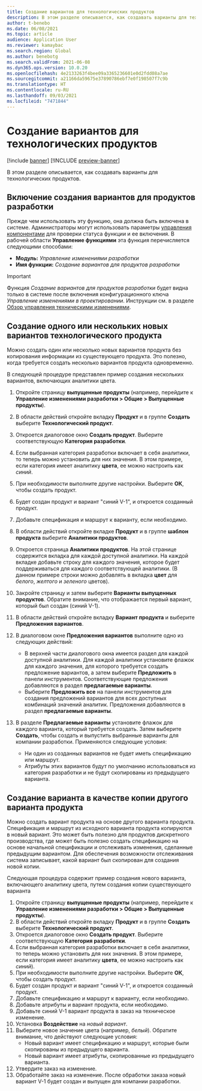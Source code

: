 ```yaml
---
title: Создание вариантов для технологических продуктов
description: В этом разделе описывается, как создавать варианты для технологических продуктов
author: t-benebo
ms.date: 06/08/2021
ms.topic: article
audience: Application User
ms.reviewer: kamaybac
ms.search.region: Global
ms.author: benebotg
ms.search.validFrom: 2021-06-08
ms.dyn365.ops.version: 10.0.20
ms.openlocfilehash: 4e2133263f4bee09a3365236601e0d2fdd08a7ae
ms.sourcegitcommit: a21166da59675e37890786ebf7e0f198507f7c9b
ms.translationtype: HT
ms.contentlocale: ru-RU
ms.lasthandoff: 09/03/2021
ms.locfileid: "7471844"
---
```

# <a name="generate-variants-for-engineering-products"></a>Создание вариантов для технологических продуктов

[!include [banner](../includes/banner.md)]
[!INCLUDE [preview-banner](../includes/preview-banner.md)]

В этом разделе описывается, как создавать варианты для технологических продуктов.

## <a name="turn-on-variant-generation-for-engineering-products"></a>Включение создания вариантов для продуктов разработки

Прежде чем использовать эту функцию, она должна быть включена в системе. Администраторы могут использовать параметры [управления компонентами](../../fin-ops-core/fin-ops/get-started/feature-management/feature-management-overview.md) для проверки статуса функции и ее включения. В рабочей области **Управление функциями** эта функция перечисляется следующими способами:

- **Модуль:** *Управление изменениями разработки*
- **Имя функции:** *Создание вариантов для продуктов разработки*

> [!IMPORTANT]
> Функция *Создание вариантов для продуктов разработки* будет видна только в системе после включения конфигурационного ключа *Управление изменениями в проектировании*. Инструкции см. в разделе [Обзор управления техническими изменениями](product-engineering-overview.md).

## <a name="generate-one-or-more-new-variants-of-an-engineering-product"></a>Создание одного или нескольких новых вариантов технологического продукта

Можно создать один или несколько новых вариантов продукта без копирования информации из существующего продукта. Это полезно, когда требуется создать несколько вариантов продукта одновременно.

В следующей процедуре представлен пример создания нескольких вариантов, включающих аналитики цвета.

1. Откройте страницу **выпущенные продукты** (например, перейдите к **Управление изменениями разработки \> Общие \> Выпущенные продукты**).
1. В области действий откройте вкладку **Продукт** и в группе **Создать** выберите **Технологический продукт**.
1. Откроется диалоговое окно **Создать продукт**. Выберите соответствующую **Категория разработки**.
1. Если выбранная категория разработки включает в себя аналитики, то теперь можно установить для них значения. В этом примере, если категория имеет аналитику **цвета**, ее можно настроить как *синий*.
1. При необходимости выполните другие настройки. Выберите **ОК**, чтобы создать продукт.
1. Будет создан продукт и вариант "синий V-1", и откроется созданный продукт.
1. Добавьте спецификация и маршрут к варианту, если необходимо.
1. В области действий откройте вкладке **Продукт** и в группе **шаблон продукта** выберите **Аналитики продуктов**.
1. Откроется страница **Аналитики продуктов**. На этой странице содержится вкладка для каждой доступной аналитики. На каждой вкладке добавьте строку для каждого значения, которое будет поддерживаться для каждого соответствующей аналитики. (В данном примере строки можно добавлять в вкладка **цвет** для *белого*, *желтого* и *зеленого* цветов).
1. Закройте страницу и затем выберите **Варианты выпущенных продуктов**. Обратите внимание, что отображается первый вариант, который был создан (синий V-1).
1. В области действий откройте вкладку **Вариант продукта** и выберите **Предложения вариантов**.
1. В диалоговом окне **Предложения вариантов** выполните одно из следующих действий:

    - В верхней части диалогового окна имеется раздел для каждой доступной аналитики. Для каждой аналитики установите флажок для каждого значения, для которого требуется создать предложение вариантов, а затем выберите **Предложить** в панели инструментов. Соответствующие предложения добавляются в раздел **предлагаемые варианты**.
    - Выберите **Предложить все** на панели инструментов для создания предложений вариантов для всех доступных комбинаций значений аналитик. Предложения добавляются в раздел **предлагаемые варианты**.

1. В разделе **Предлагаемые варианты** установите флажок для каждого варианта, который требуется создать. Затем выберите **Создать**, чтобы создать и выпустить выбранные варианты для компании разработки. Применяются следующие условия:

    - Ни один из созданных вариантов не будет иметь спецификацию или маршрут.
    - Атрибуты этих вариантов будут по умолчанию использоваться из категория разработки и не будут скопированы из предыдущего варианта.

## <a name="generate-a-variant-as-a-copy-of-another-product-variant"></a>Создание варианта в качестве копии другого варианта продукта

Можно создать вариант продукта на основе другого варианта продукта. Спецификация и маршрут из исходного варианта продукта копируются в новый вариант. Это может быть полезно для продуктов дискретного производства, где может быть полезно создать спецификацию на основе начальной спецификации и отслеживать изменения, сделанные предыдущим вариантом. Для обеспечения возможности отслеживания система записывает, какой вариант был скопирован для создания новой копии.

Следующая процедура содержит пример создания нового варианта, включающего аналитику цвета, путем создания копии существующего варианта

1. Откройте страницу **выпущенные продукты** (например, перейдите к **Управление изменениями разработки \> Общие \> Выпущенные продукты**).
1. В области действий откройте вкладку **Продукт** и в группе **Создать** выберите **Технологический продукт**.
1. Откроется диалоговое окно **Создать продукт**. Выберите соответствующую **Категория разработки**.
1. Если выбранная категория разработки включает в себя аналитики, то теперь можно установить для них значения. В этом примере, если категория имеет аналитику **цвета**, ее можно настроить как *синий*).
1. При необходимости выполните другие настройки. Выберите **ОК**, чтобы создать продукт.
1. Будет создан продукт и вариант "синий V-1", и откроется созданный продукт.
1. Добавьте спецификацию и маршрут к варианту, если необходимо.
1. Добавьте атрибуты и вариант продукта, если необходимо.
1. Добавьте синий V-1 вариант продукта в заказ на техническое изменение.
1. Установка **Воздействие** на *новый вариант*.
1. Выберите новое значение цвета (например, *белый*). Обратите внимание, что действуют следующие условия: 
    - Новый вариант имеет спецификацию и маршрут, которые были скопированы из предыдущего варианта.
    - Новый вариант имеет атрибуты, скопированные из предыдущего варианта.
1. Утвердите заказ на изменение.
1. Обработайте заказ на изменение. После обработки заказа новый вариант V-1 будет создан и выпущен для компании разработки.
